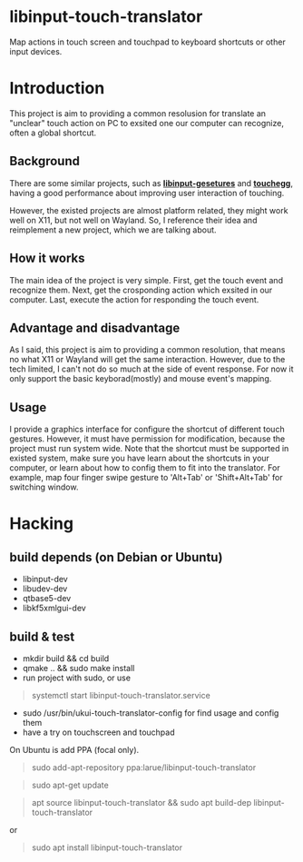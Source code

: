# libinput-touch-translator
Map actions in touch screen and touchpad to keyboard shortcuts or other input devices.

# Introduction

This project is aim to providing a common resolusion for translate an "unclear" touch action on PC to exsited one our computer can recognize, often a global shortcut. 

## Background

There are some similar projects, such as [**libinput-gesetures**](https://github.com/bulletmark/libinput-gestures) and [**touchegg**](http://code.google.com/p/touchegg), having a good performance about improving user interaction of touching.

However, the existed projects are almost platform related, they might work well on X11, but not well on Wayland. So, I reference their idea and reimplement a new project, which we are talking about.

## How it works

The main idea of the project is very simple. First, get the touch event and recognize them. Next, get the crosponding action which exsited in our computer. Last, execute the action for responding the touch event.

## Advantage and disadvantage

As I said, this project is aim to providing a common resolution, that means no what X11 or Wayland will get the same interaction. However, due to the tech limited, I can't not do so much at the side of event response. For now it only support the basic keyborad(mostly) and mouse event's mapping.

## Usage

I provide a graphics interface for configure the shortcut of different touch gestures. However, it must have permission for modification, because the project must run system wide. Note that the shortcut must be supported in existed system, make sure you have learn about the shortcuts in your computer, or learn about how to config them to fit into the translator. For example, map four finger swipe gesture to 'Alt+Tab' or 'Shift+Alt+Tab' for switching window.

# Hacking

## build depends (on Debian or Ubuntu)
- libinput-dev
- libudev-dev
- qtbase5-dev
- libkf5xmlgui-dev

## build & test
- mkdir build && cd build
- qmake .. && sudo make install
- run project with sudo, or use
> systemctl start libinput-touch-translator.service
- sudo /usr/bin/ukui-touch-translator-config for find usage and config them
- have a try on touchscreen and touchpad

On Ubuntu is add PPA (focal only).

> sudo add-apt-repository ppa:larue/libinput-touch-translator

> sudo apt-get update

> apt source libinput-touch-translator && sudo apt build-dep libinput-touch-translator

or

> sudo apt install libinput-touch-translator
